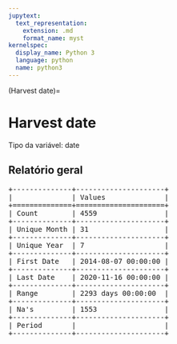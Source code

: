 ```yaml
--- 
jupytext:
  text_representation:
    extension: .md
    format_name: myst
kernelspec:
  display_name: Python 3
  language: python
  name: python3
---
```


(Harvest date)= 

# Harvest date
Tipo da variável: date
## Relatório geral

<pre>
+--------------+---------------------+
|              | Values              |
+==============+=====================+
| Count        | 4559                |
+--------------+---------------------+
| Unique Month | 31                  |
+--------------+---------------------+
| Unique Year  | 7                   |
+--------------+---------------------+
| First Date   | 2014-08-07 00:00:00 |
+--------------+---------------------+
| Last Date    | 2020-11-16 00:00:00 |
+--------------+---------------------+
| Range        | 2293 days 00:00:00  |
+--------------+---------------------+
| Na's         | 1553                |
+--------------+---------------------+
| Period       |                     |
+--------------+---------------------+
</pre>

